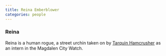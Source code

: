 ```yaml
---
title: Reina Emberblower
categories: people
---
```


### Reina

Reina is a human rogue, a street urchin taken on by [Tarquin Hamcrusher](TarquinHamcrusher) as an intern in the Magdalen City Watch.
